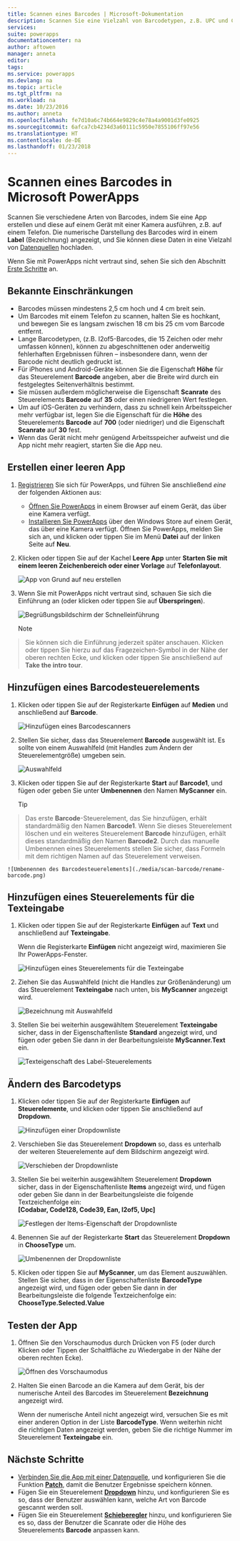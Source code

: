 ```yaml
---
title: Scannen eines Barcodes | Microsoft-Dokumentation
description: Scannen Sie eine Vielzahl von Barcodetypen, z.B. UPC und Codabar.
services: 
suite: powerapps
documentationcenter: na
author: aftowen
manager: anneta
editor: 
tags: 
ms.service: powerapps
ms.devlang: na
ms.topic: article
ms.tgt_pltfrm: na
ms.workload: na
ms.date: 10/23/2016
ms.author: anneta
ms.openlocfilehash: fe7d10a6c74b664e9829c4e78a4a9001d3fe0925
ms.sourcegitcommit: 6afca7cb4234d3a60111c5950e7855106ff97e56
ms.translationtype: HT
ms.contentlocale: de-DE
ms.lasthandoff: 01/23/2018
---
```

# <a name="scan-a-barcode-in-microsoft-powerapps"></a>Scannen eines Barcodes in Microsoft PowerApps
Scannen Sie verschiedene Arten von Barcodes, indem Sie eine App erstellen und diese auf einem Gerät mit einer Kamera ausführen, z.B. auf einem Telefon. Die numerische Darstellung des Barcodes wird in einem **Label** (Bezeichnung) angezeigt, und Sie können diese Daten in eine Vielzahl von [Datenquellen](connections-list.md) hochladen.

Wenn Sie mit PowerApps nicht vertraut sind, sehen Sie sich den Abschnitt [Erste Schritte](getting-started.md) an.

## <a name="known-limitations"></a>Bekannte Einschränkungen
* Barcodes müssen mindestens 2,5 cm hoch und 4 cm breit sein.
* Um Barcodes mit einem Telefon zu scannen, halten Sie es hochkant, und bewegen Sie es langsam zwischen 18 cm bis 25 cm vom Barcode entfernt.
* Lange Barcodetypen, (z.B. I2of5-Barcodes, die 15 Zeichen oder mehr umfassen können), können zu abgeschnittenen oder anderweitig fehlerhaften Ergebnissen führen – insbesondere dann, wenn der Barcode nicht deutlich gedruckt ist.
* Für iPhones und Android-Geräte können Sie die Eigenschaft **Höhe** für das Steuerelement **Barcode** angeben, aber die Breite wird durch ein festgelegtes Seitenverhältnis bestimmt.
* Sie müssen außerdem möglicherweise die Eigenschaft **Scanrate** des Steuerelements **Barcode** auf **35** oder einen niedrigeren Wert festlegen.
* Um auf iOS-Geräten zu verhindern, dass zu schnell kein Arbeitsspeicher mehr verfügbar ist, legen Sie die Eigenschaft für die **Höhe** des Steuerelements **Barcode** auf **700** (oder niedriger) und die Eigenschaft **Scanrate** auf **30** fest.
* Wenn das Gerät nicht mehr genügend Arbeitsspeicher aufweist und die App nicht mehr reagiert, starten Sie die App neu.

## <a name="create-a-blank-app"></a>Erstellen einer leeren App
1. [Registrieren](signup-for-powerapps.md) Sie sich für PowerApps, und führen Sie anschließend *eine* der folgenden Aktionen aus:

   * [Öffnen Sie PowerApps](https://create.powerapps.com/api/start) in einem Browser auf einem Gerät, das über eine Kamera verfügt.
   * [Installieren Sie PowerApps](http://aka.ms/powerappsinstall) über den Windows Store auf einem Gerät, das über eine Kamera verfügt. Öffnen Sie PowerApps, melden Sie sich an, und klicken oder tippen Sie im Menü **Datei** auf der linken Seite auf **Neu**.

2. Klicken oder tippen Sie auf der Kachel **Leere App** unter **Starten Sie mit einem leeren Zeichenbereich oder einer Vorlage** auf **Telefonlayout**.

    ![App von Grund auf neu erstellen](./media/scan-barcode/create-from-blank.png)

3. Wenn Sie mit PowerApps nicht vertraut sind, schauen Sie sich die Einführung an (oder klicken oder tippen Sie auf **Überspringen**).

    ![Begrüßungsbildschirm der Schnelleinführung](./media/scan-barcode/quick-tour.png)

    > [!NOTE]
> Sie können sich die Einführung jederzeit später anschauen. Klicken oder tippen Sie hierzu auf das Fragezeichen-Symbol in der Nähe der oberen rechten Ecke, und klicken oder tippen Sie anschließend auf **Take the intro tour**.

## <a name="add-a-barcode-control"></a>Hinzufügen eines Barcodesteuerelements
1. Klicken oder tippen Sie auf der Registerkarte **Einfügen** auf **Medien** und anschließend auf **Barcode**.

    ![Hinzufügen eines Barcodescanners](./media/scan-barcode/add-scanner.png)

2. Stellen Sie sicher, dass das Steuerelement **Barcode** ausgewählt ist. Es sollte von einem Auswahlfeld (mit Handles zum Ändern der Steuerelementgröße) umgeben sein.

    ![Auswahlfeld](./media/scan-barcode/selection-box.png)

3. Klicken oder tippen Sie auf der Registerkarte **Start** auf **Barcode1**, und fügen oder geben Sie unter **Umbenennen** den Namen **MyScanner** ein.

    > [!TIP]
> Das erste **Barcode**-Steuerelement, das Sie hinzufügen, erhält standardmäßig den Namen **Barcode1**. Wenn Sie dieses Steuerelement löschen und ein weiteres Steuerelement **Barcode** hinzufügen, erhält dieses standardmäßig den Namen **Barcode2**. Durch das manuelle Umbenennen eines Steuerelements stellen Sie sicher, dass Formeln mit dem richtigen Namen auf das Steuerelement verweisen.

    ![Umbenennen des Barcodesteuerelements](./media/scan-barcode/rename-barcode.png)

## <a name="add-a-text-input-control"></a>Hinzufügen eines Steuerelements für die Texteingabe
1. Klicken oder tippen Sie auf der Registerkarte **Einfügen** auf **Text** und anschließend auf **Texteingabe**.

    Wenn die Registerkarte **Einfügen** nicht angezeigt wird, maximieren Sie Ihr PowerApps-Fenster.

    ![Hinzufügen eines Steuerelements für die Texteingabe](./media/scan-barcode/add-text-input.png)

2. Ziehen Sie das Auswahlfeld (nicht die Handles zur Größenänderung) um das Steuerelement **Texteingabe** nach unten, bis **MyScanner** angezeigt wird.

    ![Bezeichnung mit Auswahlfeld](./media/scan-barcode/move-input-text.png)

3. Stellen Sie bei weiterhin ausgewähltem Steuerelement **Texteingabe** sicher, dass in der Eigenschaftenliste **Standard** angezeigt wird, und fügen oder geben Sie dann in der Bearbeitungsleiste **MyScanner.Text** ein.

    ![Texteigenschaft des Label-Steuerelements](./media/scan-barcode/default-text.png)

## <a name="change-the-barcode-type"></a>Ändern des Barcodetyps
1. Klicken oder tippen Sie auf der Registerkarte **Einfügen** auf **Steuerelemente**, und klicken oder tippen Sie anschließend auf **Dropdown**.

    ![Hinzufügen einer Dropdownliste](./media/scan-barcode/insert-dropdown.png)

2. Verschieben Sie das Steuerelement **Dropdown** so, dass es unterhalb der weiteren Steuerelemente auf dem Bildschirm angezeigt wird.

    ![Verschieben der Dropdownliste](./media/scan-barcode/move-dropdown.png)

3. Stellen Sie bei weiterhin ausgewähltem Steuerelement **Dropdown** sicher, dass in der Eigenschaftenliste **Items** angezeigt wird, und fügen oder geben Sie dann in der Bearbeitungsleiste die folgende Textzeichenfolge ein:<br>
    **[Codabar, Code128, Code39, Ean, I2of5, Upc]**

    ![Festlegen der Items-Eigenschaft der Dropdownliste](./media/scan-barcode/items-property.png)

4. Benennen Sie auf der Registerkarte **Start** das Steuerelement **Dropdown** in **ChooseType** um.

    ![Umbenennen der Dropdownliste](./media/scan-barcode/rename-dropdown.png)

5. Klicken oder tippen Sie auf **MyScanner**, um das Element auszuwählen. Stellen Sie sicher, dass in der Eigenschaftenliste **BarcodeType** angezeigt wird, und fügen oder geben Sie dann in der Bearbeitungsleiste die folgende Textzeichenfolge ein:<br>
    **ChooseType.Selected.Value**

## <a name="test-the-app"></a>Testen der App
1. Öffnen Sie den Vorschaumodus durch Drücken von F5 (oder durch Klicken oder Tippen der Schaltfläche zu Wiedergabe in der Nähe der oberen rechten Ecke).

    ![Öffnen des Vorschaumodus](./media/scan-barcode/open-preview.png)

2. Halten Sie einen Barcode an die Kamera auf dem Gerät, bis der numerische Anteil des Barcodes im Steuerelement **Bezeichnung** angezeigt wird.

    Wenn der numerische Anteil nicht angezeigt wird, versuchen Sie es mit einer anderen Option in der Liste **BarcodeType**. Wenn weiterhin nicht die richtigen Daten angezeigt werden, geben Sie die richtige Nummer im Steuerelement **Texteingabe** ein.

## <a name="next-steps"></a>Nächste Schritte
* [Verbinden Sie die App mit einer Datenquelle](add-data-connection.md), und konfigurieren Sie die Funktion **[Patch](functions/function-patch.md)**, damit die Benutzer Ergebnisse speichern können.
* Fügen Sie ein Steuerelement **[Dropdown](controls/control-drop-down.md)** hinzu, und konfigurieren Sie es so, dass der Benutzer auswählen kann, welche Art von Barcode gescannt werden soll.
* Fügen Sie ein Steuerelement **[Schieberegler](controls/control-slider.md)** hinzu, und konfigurieren Sie es so, dass der Benutzer die Scanrate oder die Höhe des Steuerelements **Barcode** anpassen kann.
